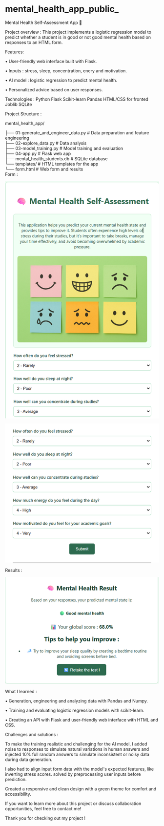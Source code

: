 # mental_health_app_public_
Mental Health Self-Assessment App 🧠

Project overview :
This project implements a logistic regression model to predict whether a student is in good or not good mental health based on responses to an HTML form.

Features:

•	User-friendly web interface built with Flask.

•	Inputs : stress, sleep, concentration, enery and motivation.

•	AI model : logistic regression to predict mental health.

•	Personalized advice based on user responses.


Technologies :
Python
Flask
Scikit-learn
Pandas
HTML/CSS for fronted
Joblib
SQLite

Project Structure :

mental_health_app/

├── 01-generate_and_engineer_data.py  # Data preparation and feature engineering  
├── 02-explore_data.py                 # Data analysis  
├── 03-model_training.py               # Model training and evaluation  
├── 04-app.py                         # Flask web app   
├── mental_health_students.db          # SQLite database  
└── templates/                        # HTML templates for the app  
    └── form.html                    # Web form and results   
Form :

<p align="center">
  <img src="form_web_1.png" alt="Form Web" width="800">
</p>

<p align="center">
  <img src="form_web_2.png" alt="Form Web" width="800">
</p>

Results :

<p align="center">
  <img src="result_web.png" alt="Result Web" width="800">
</p>

What I learned :

•	Generation, engineering and analyzing data with Pandas and Numpy.

•	Training and evaluating logistic regression models with scikit-learn.

•	Creating an API with Flask and user-friendly web interface with HTML and CSS.

Challenges and solutions :

To make the training realistic and challenging for the AI model, I added noise to responses to simulate natural variations in human answers and injected 10% full random answers to simulate inconsistent or noisy data during data generation.

I also had to align input form data with the model's expected features, like inverting stress scores. solved by preprocessing user inputs before prediction.

Created a responsive and clean design with a green theme for comfort and accessibility.

If you want to learn more about this project or discuss collaboration opportunities, feel free to contact me!

Thank you for checking out my project !
